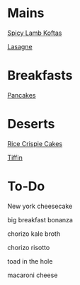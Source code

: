 # Mains

[Spicy Lamb Koftas](spicy-lamb-koftas.md)

[Lasagne](lasagne.md)

# Breakfasts

[Pancakes](pancakes.md)

# Deserts

[Rice Crispie Cakes](rice-crispie-cakes.md)

[Tiffin](tiffin.md)

# To-Do

New york cheesecake

big breakfast bonanza

chorizo kale broth

chorizo risotto

toad in the hole

macaroni cheese

